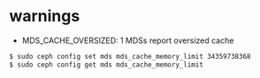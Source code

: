 # warnings

- MDS_CACHE_OVERSIZED: 1 MDSs report oversized cache
```bash
$ sudo ceph config set mds mds_cache_memory_limit 34359738368
$ sudo ceph config get mds mds_cache_memory_limit
```